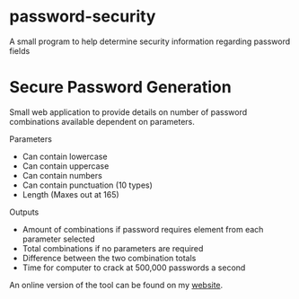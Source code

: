 # password-security
A small program to help determine security information regarding password fields
# Secure Password Generation
Small web application to provide details on number of password combinations available dependent on parameters.

Parameters
* Can contain lowercase
* Can contain uppercase
* Can contain numbers
* Can contain punctuation (10 types)
* Length (Maxes out at 165)

Outputs
* Amount of combinations if password requires element from each parameter selected
* Total combinations if no parameters are required
* Difference between the two combination totals
* Time for computer to crack at 500,000 passwords a second

An online version of the tool can be found on my [website](injenius.net/tools/password-security).